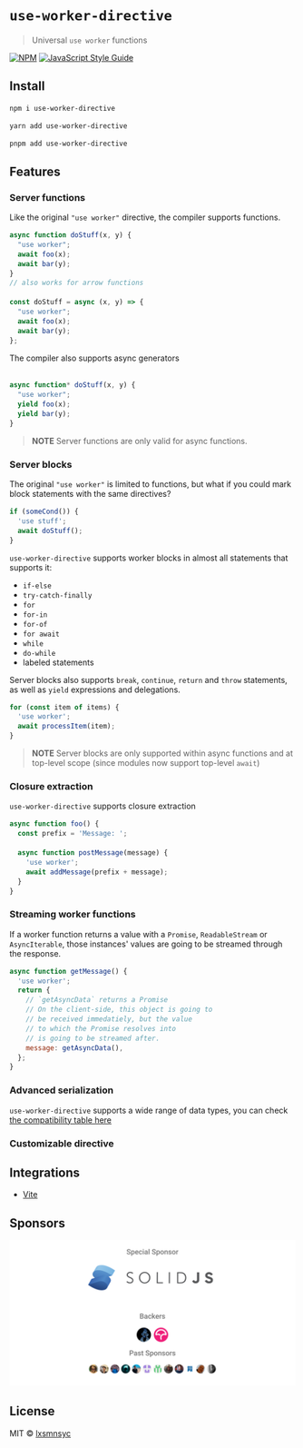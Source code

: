 # `use-worker-directive`

> Universal `use worker` functions

[![NPM](https://img.shields.io/npm/v/use-worker-directive.svg)](https://www.npmjs.com/package/use-worker-directive) [![JavaScript Style Guide](https://badgen.net/badge/code%20style/airbnb/ff5a5f?icon=airbnb)](https://github.com/airbnb/javascript)

## Install

```bash
npm i use-worker-directive
```

```bash
yarn add use-worker-directive
```

```bash
pnpm add use-worker-directive
```

## Features

### Server functions

Like the original `"use worker"` directive, the compiler supports functions.

```js
async function doStuff(x, y) {
  "use worker";
  await foo(x);
  await bar(y);
}
// also works for arrow functions

const doStuff = async (x, y) => {
  "use worker";
  await foo(x);
  await bar(y);
};
```

The compiler also supports async generators

```js

async function* doStuff(x, y) {
  "use worker";
  yield foo(x);
  yield bar(y);
}
```

> **NOTE**
> Server functions are only valid for async functions.

### Server blocks

The original `"use worker"` is limited to functions, but what if you could mark block statements with the same directives?

```js
if (someCond()) {
  'use stuff';
  await doStuff();
}
```

`use-worker-directive` supports worker blocks in almost all statements that supports it:

- `if-else`
- `try-catch-finally`
- `for`
- `for-in`
- `for-of`
- `for await`
- `while`
- `do-while`
- labeled statements

Server blocks also supports `break`, `continue`, `return` and `throw` statements, as well as `yield` expressions and delegations.

```js
for (const item of items) {
  'use worker';
  await processItem(item);
}
```

> **NOTE**
> Server blocks are only supported within async functions and at top-level scope (since modules now support top-level `await`)

### Closure extraction

`use-worker-directive` supports closure extraction

```js
async function foo() {
  const prefix = 'Message: ';

  async function postMessage(message) {
    'use worker';
    await addMessage(prefix + message);
  }
}
```

### Streaming worker functions

If a worker function returns a value with a `Promise`, `ReadableStream` or `AsyncIterable`, those instances' values are going to be streamed through the response.

```js
async function getMessage() {
  'use worker';
  return {
    // `getAsyncData` returns a Promise
    // On the client-side, this object is going to
    // be received immedatiely, but the value
    // to which the Promise resolves into
    // is going to be streamed after.
    message: getAsyncData(),
  };
}
```

### Advanced serialization

`use-worker-directive` supports a wide range of data types, you can check [the compatibility table here](https://github.com/lxsmnsyc/seroval/blob/main/docs/compatibility.md#supported-types)

### Customizable directive

## Integrations

- [Vite](https://github.com/lxsmnsyc/dismantle/tree/main/use-worker-directive/unplugin)

## Sponsors

![Sponsors](https://github.com/lxsmnsyc/sponsors/blob/main/sponsors.svg?raw=true)

## License

MIT © [lxsmnsyc](https://github.com/lxsmnsyc)
